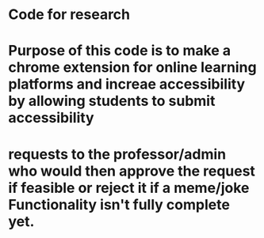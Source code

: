 # Code for research

# Purpose of this code is to make a chrome extension for online learning platforms and increae accessibility by allowing students to submit accessibility 
# requests to the professor/admin who would then approve the request if feasible or reject it if a meme/joke Functionality isn't fully complete yet. 